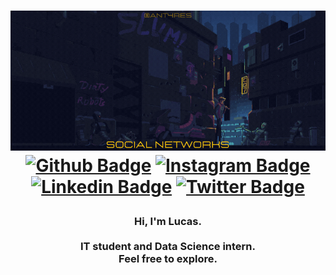 <h1 align="center">

![Welcome](https://github.com/Antar4s/ANTAR4S/blob/master/Assets/SuavementeLucas.gif?raw=true)
[![Github Badge](https://img.shields.io/badge/Facebook-1877F2?style=for-the-badge&logo=facebook&logoColor=white)](https://www.facebook.com/SuavementeLucas/)
[![Instagram Badge](https://img.shields.io/badge/Instagram-E4405F?style=for-the-badge&logo=instagram&logoColor=white)](https://www.instagram.com/Antar4s/)
[![Linkedin Badge](https://img.shields.io/badge/LinkedIn-0077B5?style=for-the-badge&logo=linkedin&logoColor=white)](https://www.linkedin.com/in/Antar4s/)
[![Twitter Badge](https://img.shields.io/badge/Twitter-1DA1F2?style=for-the-badge&logo=twitter&logoColor=white)](https://twitter.com/Antar4s)
</h1>


<h3 align="center">
    Hi, I'm Lucas. <br><br>
    IT student and Data Science intern. <br>
    Feel free to explore.
</h3>
